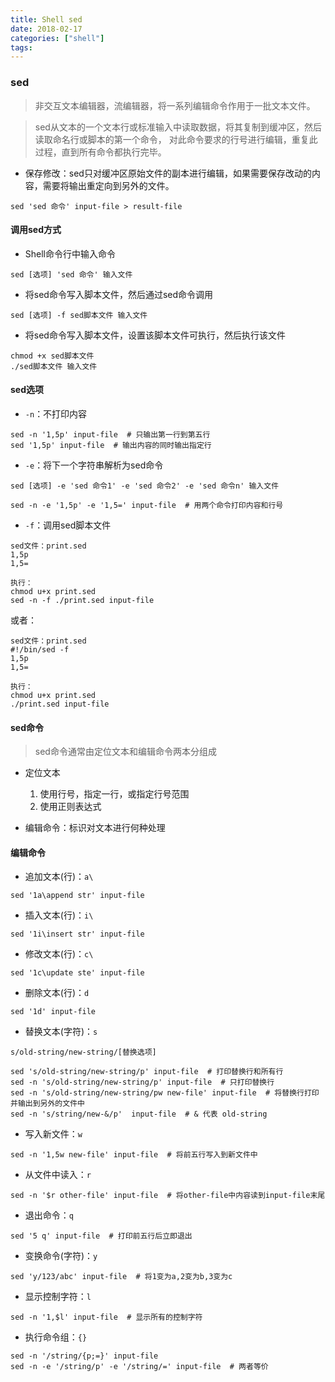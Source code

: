 ```yaml
---
title: Shell sed
date: 2018-02-17
categories: ["shell"]
tags:
---
```


### sed

> 非交互文本编辑器，流编辑器，将一系列编辑命令作用于一批文本文件。

> sed从文本的一个文本行或标准输入中读取数据，将其复制到缓冲区，然后读取命名行或脚本的第一个命令，
对此命令要求的行号进行编辑，重复此过程，直到所有命令都执行完毕。

* 保存修改：sed只对缓冲区原始文件的副本进行编辑，如果需要保存改动的内容，需要将输出重定向到另外的文件。
```
sed 'sed 命令' input-file > result-file
```


#### 调用sed方式

* Shell命令行中输入命令
```
sed [选项] 'sed 命令' 输入文件
```

* 将sed命令写入脚本文件，然后通过sed命令调用
```
sed [选项] -f sed脚本文件 输入文件
```


* 将sed命令写入脚本文件，设置该脚本文件可执行，然后执行该文件
```
chmod +x sed脚本文件
./sed脚本文件 输入文件
```


#### sed选项

* `-n`：不打印内容
```
sed -n '1,5p' input-file  # 只输出第一行到第五行
sed '1,5p' input-file  # 输出内容的同时输出指定行
```

* `-e`：将下一个字符串解析为sed命令
```
sed [选项] -e 'sed 命令1' -e 'sed 命令2' -e 'sed 命令n' 输入文件

sed -n -e '1,5p' -e '1,5=' input-file  # 用两个命令打印内容和行号
```

* `-f`：调用sed脚本文件

```
sed文件：print.sed
1,5p
1,5=

执行：
chmod u+x print.sed
sed -n -f ./print.sed input-file
```

或者：

```
sed文件：print.sed
#!/bin/sed -f
1,5p
1,5=
  
执行：
chmod u+x print.sed
./print.sed input-file
```


#### sed命令

> sed命令通常由定位文本和编辑命令两本分组成

* 定位文本
   1. 使用行号，指定一行，或指定行号范围
   2. 使用正则表达式

* 编辑命令：标识对文本进行何种处理


#### 编辑命令

* 追加文本(行)：`a\`
```
sed '1a\append str' input-file
```

* 插入文本(行)：`i\`
```
sed '1i\insert str' input-file
```

* 修改文本(行)：`c\`
```
sed '1c\update ste' input-file
```

* 删除文本(行)：`d`
```
sed '1d' input-file
```

* 替换文本(字符)：`s`
```
s/old-string/new-string/[替换选项]

sed 's/old-string/new-string/p' input-file  # 打印替换行和所有行
sed -n 's/old-string/new-string/p' input-file  # 只打印替换行
sed -n 's/old-string/new-string/pw new-file' input-file  # 将替换行打印并输出到另外的文件中
sed -n 's/string/new-&/p'  input-file  # & 代表 old-string
```

* 写入新文件：`w`
```
sed -n '1,5w new-file' input-file  # 将前五行写入到新文件中
```

* 从文件中读入：`r`
```
sed -n '$r other-file' input-file  # 将other-file中内容读到input-file末尾
```

* 退出命令：`q`
```
sed '5 q' input-file  # 打印前五行后立即退出
```

* 变换命令(字符)：`y`
```
sed 'y/123/abc' input-file  # 将1变为a,2变为b,3变为c
```

* 显示控制字符：`l`
```
sed -n '1,$l' input-file  # 显示所有的控制字符
```

* 执行命令组：`{}`
```
sed -n '/string/{p;=}' input-file
sed -n -e '/string/p' -e '/string/=' input-file  # 两者等价
```

